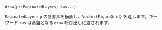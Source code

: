 ```
draw(p::PaginatedLayers; kws...)
```

`PaginatedLayers` `p` の各要素を描画し、`Vector{FigureGrid}` を返します。キーワード `kws` は基盤となる `draw` 呼び出しに渡されます。
